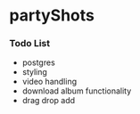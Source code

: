 # partyShots

### Todo List

- postgres
- styling
- video handling
- download album functionality
- drag drop add
